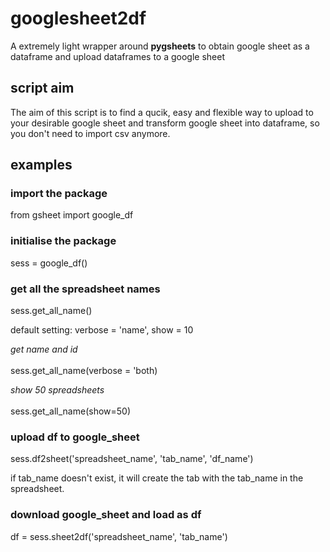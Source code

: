 # googlesheet2df
A extremely light wrapper around **pygsheets** to obtain google sheet as a dataframe and upload dataframes to a google sheet

## script aim
The aim of this script is to find a qucik, easy and flexible way to upload to your desirable google sheet and transform google sheet into dataframe, so you don't need to import csv anymore.

## examples

### import the package
from gsheet import google_df  

### initialise the package
sess = google_df()

### get all the spreadsheet names
sess.get_all_name()

default setting: verbose = 'name', show = 10


_get name and id_<br><br>
sess.get_all_name(verbose = 'both)


_show 50 spreadsheets_ <br><br>
sess.get_all_name(show=50)


### upload df to google_sheet
sess.df2sheet('spreadsheet_name', 'tab_name', 'df_name')


if tab_name doesn't exist, it will create the tab with the tab_name in the spreadsheet.

### download google_sheet and load as df
df = sess.sheet2df('spreadsheet_name', 'tab_name')

